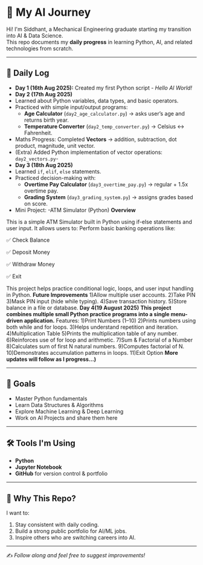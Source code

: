 # 🚀 My AI Journey

Hi! I'm Siddhant, a Mechanical Engineering graduate starting my transition into AI & Data Science.  
This repo documents my **daily progress** in learning Python, AI, and related technologies from scratch.

---

## 📅 Daily Log
- **Day 1 (16th Aug 2025):** Created my first Python script - *Hello AI World!*
- **Day 2 (17th Aug 2025)**
- Learned about Python variables, data types, and basic operators.  
- Practiced with simple input/output programs:  
  - **Age Calculator** (`day2_age_calculator.py`) → asks user’s age and returns birth year.  
  - **Temperature Converter** (`day2_temp_converter.py`) → Celsius ↔ Fahrenheit.    
- Maths Progress: Completed **Vectors** → addition, subtraction, dot product, magnitude, unit vector.  
- (Extra) Added Python implementation of vector operations: `day2_vectors.py`-
-  **Day 3 (18th Aug 2025)**
- Learned `if`, `elif`, `else` statements.  
- Practiced decision-making with:  
  - **Overtime Pay Calculator** (`day3_overtime_pay.py`) → regular + 1.5x overtime pay.  
  - **Grading System** (`day3_grading_system.py`) → assigns grades based on score.  
- Mini Project:
-ATM Simulator (Python)
**Overview**

This is a simple ATM Simulator built in Python using if-else statements and user input.
It allows users to:
Perform basic banking operations like:

✅ Check Balance

✅ Deposit Money

✅ Withdraw Money

✅ Exit

This project helps practice conditional logic, loops, and user input handling in Python.
**Future Improvements**
1)Allow multiple user accounts.
2)Take PIN
3)Mask PIN input (hide while typing).
4)Save transaction history.
5)Store balance in a file or database. 
**Day 4(19 August 2025)**
**This project combines multiple small Python practice programs into a single menu-driven application.**
Features:
1)Print Numbers (1–10)
2)Prints numbers using both while and for loops.
3)Helps understand repetition and iteration.
4)Multiplication Table
5)Prints the multiplication table of any number.
6)Reinforces use of for loop and arithmetic.
7)Sum & Factorial of a Number
8)Calculates sum of first N natural numbers.
9)Computes factorial of N.
10)Demonstrates accumulation patterns in loops.
11)Exit Option
**More updates will follow as I progress...)**

---

## 🎯 Goals
- Master Python fundamentals  
- Learn Data Structures & Algorithms  
- Explore Machine Learning & Deep Learning  
- Work on AI Projects and share them here  

---

## 🛠 Tools I'm Using
- **Python**  
- **Jupyter Notebook**  
- **GitHub** for version control & portfolio  

---

## 🌟 Why This Repo?
I want to:  
1. Stay consistent with daily coding.  
2. Build a strong public portfolio for AI/ML jobs.  
3. Inspire others who are switching careers into AI.  

---

✍️ *Follow along and feel free to suggest improvements!*  
